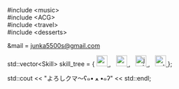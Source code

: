 
#include \<music> <br>
#include \<ACG> <br>
#include \<travel> <br>
#include \<desserts> <br>

&mail = junka5500s@gmail.com

std::vector\<Skill\> skill_tree = {
<a href="https://isocpp.org/" target="_blank">
  <img src="https://github.com/junka030/junka030/assets/79078532/92c6f702-4dd2-44ff-a64b-ae060af142b1" alt="cpp_logo" width="25" height="25"/>
</a>,&nbsp;&nbsp; 
<a href="https://www.python.org/" target="_blank">
  <img src="https://github.com/junka030/junka030/assets/79078532/335f8fe9-0a83-412d-b671-1920df077346" alt="py_logo" width="25" height="25"/>
</a>,&nbsp;&nbsp;
<a href="https://developer.mozilla.org/en-US/docs/Web/JavaScript" target="_blank">
  <img src="https://github.com/junka030/junka030/assets/79078532/f00b8c8f-e29d-4905-ae21-f2f5b88464bb" alt="js_logo" width="25" height="25"/>
</a>,&nbsp;&nbsp;
<a href="https://www.iso.org/standard/63555.html" target="_blank">
  <img src="https://github.com/junka030/junka030/assets/79078532/f6222844-e4d9-42a4-9624-320aa41d7f19" alt="sql_logo" width="25" height="25"/>
</a>
};

std::cout << "よろしクマ～ʕ๑• ﻌ •๑ʔ" << std::endl;


<!---
jkzwww/jkzwww is a ✨ special ✨ repository because its `README.md` (this file) appears on your GitHub profile.
You can click the Preview link to take a look at your changes.
--->
